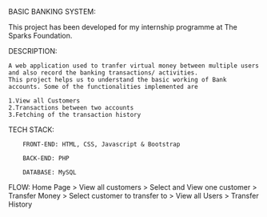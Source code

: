BASIC BANKING SYSTEM:
   
   This project has been developed for my internship programme at The Sparks Foundation.

DESCRIPTION:

    A web application used to tranfer virtual money between multiple users and also record the banking transactions/ activities.
    This project helps us to understand the basic working of Bank accounts. Some of the functionalities implemented are

    1.View all Customers
    2.Transactions between two accounts
    3.Fetching of the transaction history

TECH STACK:

		FRONT-END: HTML, CSS, Javascript & Bootstrap

		BACK-END: PHP

		DATABASE: MySQL

FLOW:
		Home Page > View all customers > Select and View one customer > Transfer Money > Select customer to transfer to > View all Users > Transfer History
